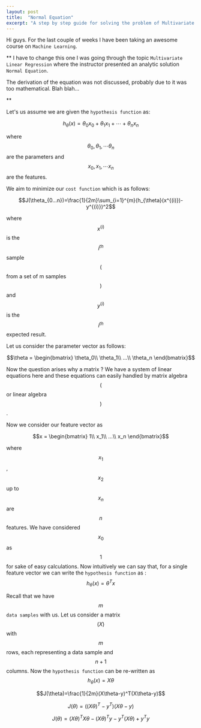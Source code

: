 ```yaml
---
layout: post
title:  "Normal Equation"
excerpt: "A step by step guide for solving the problem of Multivariate Linear Regression, using the Normal Equations..."
---
```


Hi guys. For the last couple of weeks I have been taking an awesome course on `Machine Learning`.

** 
I have to change this one
 I was going through the topic `Multivariate Linear Regression` where the instructor presented an analytic solution `Normal Equation`. 

The derivation of the equation was not discussed, probably due to it was too mathematical. Blah blah...

**

Let's us assume we are given the `hypothesis function` as: 

$$h_{\theta}(x)=\theta_0x_0+\theta_1x_1+\cdots+\theta_nx_n$$

where $$ \theta_0 , \theta_1, \cdots \theta_n $$ are the parameters and  $$ x_0 , x_1, \cdots x_n $$ are the features.

We aim to minimize our `cost function` which is as follows:

$$J(\theta_{0...n})=\frac{1}{2m}\sum_{i=1}^{m}(h_{\theta}(x^{(i)})-y^{(i)})^2$$

where $$x^{(i)}$$ is the $$i^{th}$$ sample $$($$from a set of m samples$$)$$ and $$y^{(i)}$$ is the $$i^{th}$$ expected result.

Let us consider the parameter vector as follows: 

$$\theta = \begin{bmatrix} \theta_0\\ \theta_1\\ ...\\ \theta_n \end{bmatrix}$$  

Now the question arises why a matrix ? We have a system of linear equations here and these equations can easily handled by matrix algebra $$($$or linear algebra$$)$$.

Now we consider our feature vector as 

$$x = \begin{bmatrix} 1\\ x_1\\ ...\\ x_n \end{bmatrix}$$ 

where  $$x_1$$,  $$x_2$$ up to $$x_n$$ are $$n$$ features. We have considered $$x_0$$ as $$1$$ for sake of easy calculations. Now intuitively we can say that, for a single feature vector we can write the `hypothesis function` as :
$$h_{\theta}(x)=\theta^Tx$$ 

Recall that we have $$m$$ `data samples` with us. Let us consider a matrix $$(X)$$ with $$m$$ rows, each representing a data sample and $$n+1$$ columns. Now the `hypothesis function` can be re-written as 
$$h_{\theta}(x)=X\theta$$ 

$$J(\theta)=\frac{1}{2m}(X\theta-y)^T(X\theta-y)$$

$$J(\theta)=((X\theta)^T-y^T)(X\theta-y)$$

$$J(\theta)=(X\theta)^TX\theta-(X\theta)^Ty-y^T(X\theta)+y^Ty$$